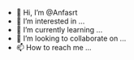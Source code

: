 - 👋 Hi, I’m @Anfasrt
- 👀 I’m interested in ...
- 🌱 I’m currently learning ...
- 💞️ I’m looking to collaborate on ...
- 📫 How to reach me ...

<!---
Anfasrt/Anfasrt is a ✨ special ✨ repository because its `README.md` (this file) appears on your GitHub profile.
You can click the Preview link to take a look at your changes.
--->
